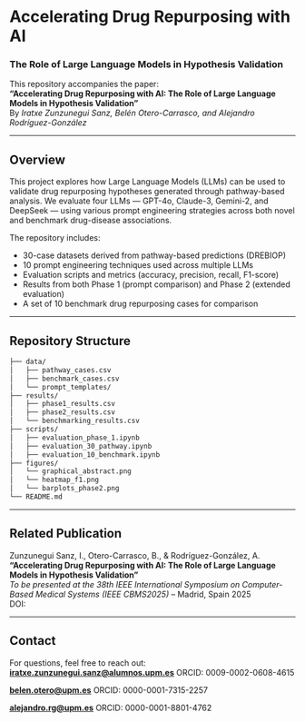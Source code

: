 
# Accelerating Drug Repurposing with AI  
### The Role of Large Language Models in Hypothesis Validation

This repository accompanies the paper:  
**“Accelerating Drug Repurposing with AI: The Role of Large Language Models in Hypothesis Validation”**  
By *Iratxe Zunzunegui Sanz, Belén Otero-Carrasco, and Alejandro Rodríguez-González*

---

## Overview

This project explores how Large Language Models (LLMs) can be used to validate drug repurposing hypotheses generated through pathway-based analysis. We evaluate four LLMs — GPT-4o, Claude-3, Gemini-2, and DeepSeek — using various prompt engineering strategies across both novel and benchmark drug-disease associations.

The repository includes:

- 30-case datasets derived from pathway-based predictions (DREBIOP)
- 10 prompt engineering techniques used across multiple LLMs
- Evaluation scripts and metrics (accuracy, precision, recall, F1-score)
- Results from both Phase 1 (prompt comparison) and Phase 2 (extended evaluation)
- A set of 10 benchmark drug repurposing cases for comparison

---

## Repository Structure

```bash
├── data/
│   ├── pathway_cases.csv
│   ├── benchmark_cases.csv
│   └── prompt_templates/
├── results/
│   ├── phase1_results.csv
│   ├── phase2_results.csv
│   └── benchmarking_results.csv
├── scripts/
│   ├── evaluation_phase_1.ipynb
│   ├── evaluation_30_pathway.ipynb
│   ├── evaluation_10_benchmark.ipynb
├── figures/
│   └── graphical_abstract.png
│   └── heatmap_f1.png
│   └── barplots_phase2.png
└── README.md
```
---

## Related Publication

Zunzunegui Sanz, I., Otero-Carrasco, B., & Rodríguez-González, A.  
**“Accelerating Drug Repurposing with AI: The Role of Large Language Models in Hypothesis Validation”**  
*To be presented at the 38th IEEE International Symposium on Computer-Based Medical Systems (IEEE CBMS2025)* – Madrid, Spain 2025  
DOI: 

---

## Contact

For questions, feel free to reach out:  
**iratxe.zunzunegui.sanz@alumnos.upm.es** ORCID: 0009-0002-0608-4615

**belen.otero@upm.es**
ORCID: 0000-0001-7315-2257

**alejandro.rg@upm.es**
ORCID: 0000-0001-8801-4762
